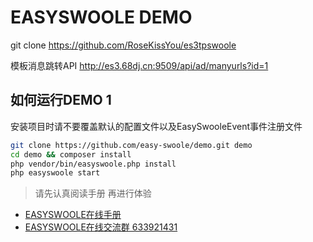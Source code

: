 # EASYSWOOLE DEMO
git clone https://github.com/RoseKissYou/es3tpswoole

模板消息跳转API
http://es3.68dj.cn:9509/api/ad/manyurls?id=1


## 如何运行DEMO 1

安装项目时请不要覆盖默认的配置文件以及EasySwooleEvent事件注册文件

```bash
git clone https://github.com/easy-swoole/demo.git demo
cd demo && composer install
php vendor/bin/easyswoole.php install
php easyswoole start
```

> 请先认真阅读手册 再进行体验

- [EASYSWOOLE在线手册](https://www.easyswoole.com/Manual/3.x/Cn/_book/Http/intro.html)
- [EASYSWOOLE在线交流群 633921431](https://shang.qq.com/wpa/qunwpa?idkey=35c84e12f7784153501e3c43c9f2454d3235a7f55371458a24f0c32320c99548)